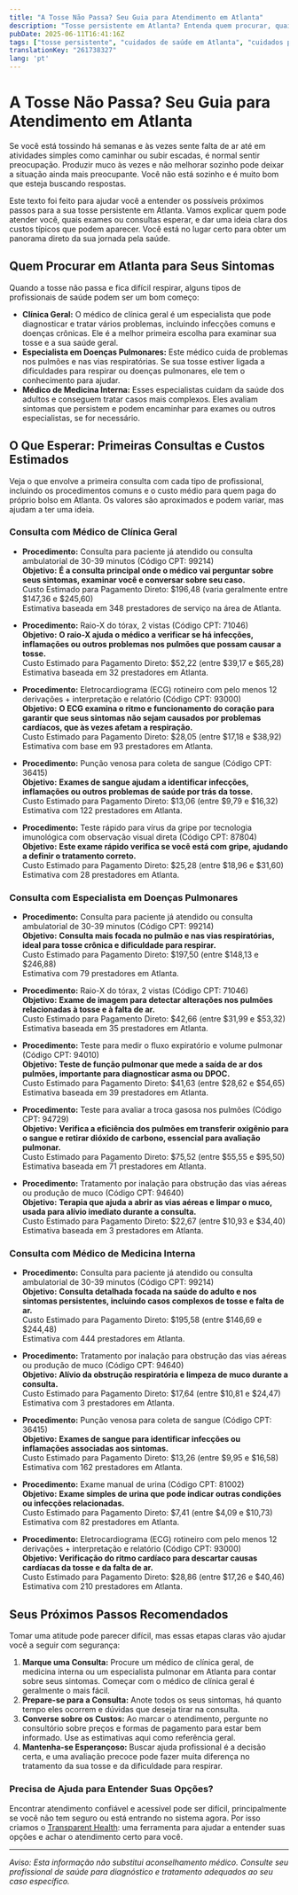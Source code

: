 ```yaml
---
title: "A Tosse Não Passa? Seu Guia para Atendimento em Atlanta"
description: "Tosse persistente em Atlanta? Entenda quem procurar, quais exames esperar e os custos estimados para seguir com segurança."
pubDate: 2025-06-11T16:41:16Z
tags: ["tosse persistente", "cuidados de saúde em Atlanta", "cuidados pulmonares", "clínica geral", "custos de saúde"]
translationKey: "261738327"
lang: 'pt'
---
```


# A Tosse Não Passa? Seu Guia para Atendimento em Atlanta

Se você está tossindo há semanas e às vezes sente falta de ar até em atividades simples como caminhar ou subir escadas, é normal sentir preocupação. Produzir muco às vezes e não melhorar sozinho pode deixar a situação ainda mais preocupante. Você não está sozinho e é muito bom que esteja buscando respostas.

Este texto foi feito para ajudar você a entender os possíveis próximos passos para a sua tosse persistente em Atlanta. Vamos explicar quem pode atender você, quais exames ou consultas esperar, e dar uma ideia clara dos custos típicos que podem aparecer. Você está no lugar certo para obter um panorama direto da sua jornada pela saúde.

## Quem Procurar em Atlanta para Seus Sintomas

Quando a tosse não passa e fica difícil respirar, alguns tipos de profissionais de saúde podem ser um bom começo:

- **Clínica Geral:** O médico de clínica geral é um especialista que pode diagnosticar e tratar vários problemas, incluindo infecções comuns e doenças crônicas. Ele é a melhor primeira escolha para examinar sua tosse e a sua saúde geral.
- **Especialista em Doenças Pulmonares:** Este médico cuida de problemas nos pulmões e nas vias respiratórias. Se sua tosse estiver ligada a dificuldades para respirar ou doenças pulmonares, ele tem o conhecimento para ajudar.
- **Médico de Medicina Interna:** Esses especialistas cuidam da saúde dos adultos e conseguem tratar casos mais complexos. Eles avaliam sintomas que persistem e podem encaminhar para exames ou outros especialistas, se for necessário.

## O Que Esperar: Primeiras Consultas e Custos Estimados

Veja o que envolve a primeira consulta com cada tipo de profissional, incluindo os procedimentos comuns e o custo médio para quem paga do próprio bolso em Atlanta. Os valores são aproximados e podem variar, mas ajudam a ter uma ideia.

### Consulta com Médico de Clínica Geral

- **Procedimento:** Consulta para paciente já atendido ou consulta ambulatorial de 30-39 minutos (Código CPT: 99214)  
  **Objetivo:** **É a consulta principal onde o médico vai perguntar sobre seus sintomas, examinar você e conversar sobre seu caso.**  
  Custo Estimado para Pagamento Direto: $196,48 (varia geralmente entre $147,36 e $245,60)  
  Estimativa baseada em 348 prestadores de serviço na área de Atlanta.

- **Procedimento:** Raio-X do tórax, 2 vistas (Código CPT: 71046)  
  **Objetivo:** **O raio-X ajuda o médico a verificar se há infecções, inflamações ou outros problemas nos pulmões que possam causar a tosse.**  
  Custo Estimado para Pagamento Direto: $52,22 (entre $39,17 e $65,28)  
  Estimativa baseada em 32 prestadores em Atlanta.

- **Procedimento:** Eletrocardiograma (ECG) rotineiro com pelo menos 12 derivações + interpretação e relatório (Código CPT: 93000)  
  **Objetivo:** **O ECG examina o ritmo e funcionamento do coração para garantir que seus sintomas não sejam causados por problemas cardíacos, que às vezes afetam a respiração.**  
  Custo Estimado para Pagamento Direto: $28,05 (entre $17,18 e $38,92)  
  Estimativa com base em 93 prestadores em Atlanta.

- **Procedimento:** Punção venosa para coleta de sangue (Código CPT: 36415)  
  **Objetivo:** **Exames de sangue ajudam a identificar infecções, inflamações ou outros problemas de saúde por trás da tosse.**  
  Custo Estimado para Pagamento Direto: $13,06 (entre $9,79 e $16,32)  
  Estimativa com 122 prestadores em Atlanta.

- **Procedimento:** Teste rápido para vírus da gripe por tecnologia imunológica com observação visual direta (Código CPT: 87804)  
  **Objetivo:** **Este exame rápido verifica se você está com gripe, ajudando a definir o tratamento correto.**  
  Custo Estimado para Pagamento Direto: $25,28 (entre $18,96 e $31,60)  
  Estimativa com 28 prestadores em Atlanta.

### Consulta com Especialista em Doenças Pulmonares

- **Procedimento:** Consulta para paciente já atendido ou consulta ambulatorial de 30-39 minutos (Código CPT: 99214)  
  **Objetivo:** **Consulta mais focada no pulmão e nas vias respiratórias, ideal para tosse crônica e dificuldade para respirar.**  
  Custo Estimado para Pagamento Direto: $197,50 (entre $148,13 e $246,88)  
  Estimativa com 79 prestadores em Atlanta.

- **Procedimento:** Raio-X do tórax, 2 vistas (Código CPT: 71046)  
  **Objetivo:** **Exame de imagem para detectar alterações nos pulmões relacionadas à tosse e à falta de ar.**  
  Custo Estimado para Pagamento Direto: $42,66 (entre $31,99 e $53,32)  
  Estimativa baseada em 35 prestadores em Atlanta.

- **Procedimento:** Teste para medir o fluxo expiratório e volume pulmonar (Código CPT: 94010)  
  **Objetivo:** **Teste de função pulmonar que mede a saída de ar dos pulmões, importante para diagnosticar asma ou DPOC.**  
  Custo Estimado para Pagamento Direto: $41,63 (entre $28,62 e $54,65)  
  Estimativa baseada em 39 prestadores em Atlanta.

- **Procedimento:** Teste para avaliar a troca gasosa nos pulmões (Código CPT: 94729)  
  **Objetivo:** **Verifica a eficiência dos pulmões em transferir oxigênio para o sangue e retirar dióxido de carbono, essencial para avaliação pulmonar.**  
  Custo Estimado para Pagamento Direto: $75,52 (entre $55,55 e $95,50)  
  Estimativa baseada em 71 prestadores em Atlanta.

- **Procedimento:** Tratamento por inalação para obstrução das vias aéreas ou produção de muco (Código CPT: 94640)  
  **Objetivo:** **Terapia que ajuda a abrir as vias aéreas e limpar o muco, usada para alívio imediato durante a consulta.**  
  Custo Estimado para Pagamento Direto: $22,67 (entre $10,93 e $34,40)  
  Estimativa baseada em 3 prestadores em Atlanta.

### Consulta com Médico de Medicina Interna

- **Procedimento:** Consulta para paciente já atendido ou consulta ambulatorial de 30-39 minutos (Código CPT: 99214)  
  **Objetivo:** **Consulta detalhada focada na saúde do adulto e nos sintomas persistentes, incluindo casos complexos de tosse e falta de ar.**  
  Custo Estimado para Pagamento Direto: $195,58 (entre $146,69 e $244,48)  
  Estimativa com 444 prestadores em Atlanta.

- **Procedimento:** Tratamento por inalação para obstrução das vias aéreas ou produção de muco (Código CPT: 94640)  
  **Objetivo:** **Alívio da obstrução respiratória e limpeza de muco durante a consulta.**  
  Custo Estimado para Pagamento Direto: $17,64 (entre $10,81 e $24,47)  
  Estimativa com 3 prestadores em Atlanta.

- **Procedimento:** Punção venosa para coleta de sangue (Código CPT: 36415)  
  **Objetivo:** **Exames de sangue para identificar infecções ou inflamações associadas aos sintomas.**  
  Custo Estimado para Pagamento Direto: $13,26 (entre $9,95 e $16,58)  
  Estimativa com 162 prestadores em Atlanta.

- **Procedimento:** Exame manual de urina (Código CPT: 81002)  
  **Objetivo:** **Exame simples de urina que pode indicar outras condições ou infecções relacionadas.**  
  Custo Estimado para Pagamento Direto: $7,41 (entre $4,09 e $10,73)  
  Estimativa com 82 prestadores em Atlanta.

- **Procedimento:** Eletrocardiograma (ECG) rotineiro com pelo menos 12 derivações + interpretação e relatório (Código CPT: 93000)  
  **Objetivo:** **Verificação do ritmo cardíaco para descartar causas cardíacas da tosse e da falta de ar.**  
  Custo Estimado para Pagamento Direto: $28,86 (entre $17,26 e $40,46)  
  Estimativa com 210 prestadores em Atlanta.

## Seus Próximos Passos Recomendados

Tomar uma atitude pode parecer difícil, mas essas etapas claras vão ajudar você a seguir com segurança:

1. **Marque uma Consulta:** Procure um médico de clínica geral, de medicina interna ou um especialista pulmonar em Atlanta para contar sobre seus sintomas. Começar com o médico de clínica geral é geralmente o mais fácil.
2. **Prepare-se para a Consulta:** Anote todos os seus sintomas, há quanto tempo eles ocorrem e dúvidas que deseja tirar na consulta.
3. **Converse sobre os Custos:** Ao marcar o atendimento, pergunte no consultório sobre preços e formas de pagamento para estar bem informado. Use as estimativas aqui como referência geral.
4. **Mantenha-se Esperançoso:** Buscar ajuda profissional é a decisão certa, e uma avaliação precoce pode fazer muita diferença no tratamento da sua tosse e da dificuldade para respirar.

### Precisa de Ajuda para Entender Suas Opções?

Encontrar atendimento confiável e acessível pode ser difícil, principalmente se você não tem seguro ou está entrando no sistema agora. Por isso criamos o [Transparent Health](https://transparenthealth.ai): uma ferramenta para ajudar a entender suas opções e achar o atendimento certo para você.

---

*Aviso: Esta informação não substitui aconselhamento médico. Consulte seu profissional de saúde para diagnóstico e tratamento adequados ao seu caso específico.*
